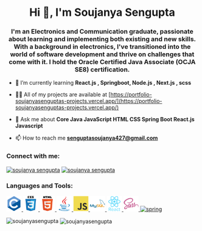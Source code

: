 <h1 align="center">Hi 👋, I'm Soujanya Sengupta</h1>
<h3 align="center">I'm an Electronics and Communication graduate, passionate about learning and implementing both existing and new skills. With a background in electronics, I've transitioned into the world of software development and thrive on challenges that come with it. I hold the Oracle Certified Java Associate (OCJA SE8) certification.</h3>

- 🌱 I’m currently learning **React.js , Springboot, Node.js , Next.js , scss**

- 👨‍💻 All of my projects are available at [https://portfolio-soujanyasenguptas-projects.vercel.app/](https://portfolio-soujanyasenguptas-projects.vercel.app/)

- 💬 Ask me about **Core Java JavaScript HTML CSS Spring Boot React.js Javascript**

- 📫 How to reach me **senguptasoujanya427@gmail.com**

<h3 align="left">Connect with me:</h3>
<p align="left">
<a href="https://www.linkedin.com/in/soujanya-s-2a9729165?utm_source=share&utm_campaign=share_via&utm_content=profile&utm_medium=android_app" target="blank"><img align="center" src="https://raw.githubusercontent.com/rahuldkjain/github-profile-readme-generator/master/src/images/icons/Social/linked-in-alt.svg" alt="soujanya sengupta" height="30" width="40" /></a>
<a href="https://www.hackerrank.com/profile/tintinsengod24" target="blank"><img align="center" src="https://raw.githubusercontent.com/rahuldkjain/github-profile-readme-generator/master/src/images/icons/Social/hackerearth.svg" alt="soujanya sengupta" height="30" width="40" /></a>
</p>

<h3 align="left">Languages and Tools:</h3>
<p align="left"> <a href="https://www.cprogramming.com/" target="_blank" rel="noreferrer"> <img src="https://raw.githubusercontent.com/devicons/devicon/master/icons/c/c-original.svg" alt="c" width="40" height="40"/> </a> <a href="https://www.w3schools.com/css/" target="_blank" rel="noreferrer"> <img src="https://raw.githubusercontent.com/devicons/devicon/master/icons/css3/css3-original-wordmark.svg" alt="css3" width="40" height="40"/> </a> <a href="https://www.w3.org/html/" target="_blank" rel="noreferrer"> <img src="https://raw.githubusercontent.com/devicons/devicon/master/icons/html5/html5-original-wordmark.svg" alt="html5" width="40" height="40"/> </a> <a href="https://www.java.com" target="_blank" rel="noreferrer"> <img src="https://raw.githubusercontent.com/devicons/devicon/master/icons/java/java-original.svg" alt="java" width="40" height="40"/> </a> <a href="https://developer.mozilla.org/en-US/docs/Web/JavaScript" target="_blank" rel="noreferrer"> <img src="https://raw.githubusercontent.com/devicons/devicon/master/icons/javascript/javascript-original.svg" alt="javascript" width="40" height="40"/> </a> <a href="https://www.mysql.com/" target="_blank" rel="noreferrer"> <img src="https://raw.githubusercontent.com/devicons/devicon/master/icons/mysql/mysql-original-wordmark.svg" alt="mysql" width="40" height="40"/> </a> <a href="https://reactjs.org/" target="_blank" rel="noreferrer"> <img src="https://raw.githubusercontent.com/devicons/devicon/master/icons/react/react-original-wordmark.svg" alt="react" width="40" height="40"/> </a> <a href="https://sass-lang.com" target="_blank" rel="noreferrer"> <img src="https://raw.githubusercontent.com/devicons/devicon/master/icons/sass/sass-original.svg" alt="sass" width="40" height="40"/> </a> <a href="https://spring.io/" target="_blank" rel="noreferrer"> <img src="https://www.vectorlogo.zone/logos/springio/springio-icon.svg" alt="spring" width="40" height="40"/> </a> </p>

<p><img align="left" src="https://github-readme-stats.vercel.app/api/top-langs?username=soujanyasengupta&show_icons=true&theme=dark&locale=en&layout=compact" alt="soujanyasengupta" /></p>

<p>&nbsp;<img align="center" src="https://github-readme-stats.vercel.app/api?username=soujanyasengupta&show_icons=true&theme=dark&locale=en" alt="soujanyasengupta" /></p>

